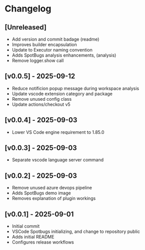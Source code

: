 # Changelog
## [Unreleased]

- Add version and commit badage (readme)
- Improves builder encapsulation
- Update to Executor naming convention
- Adds SpotBugs analysis enhancements,  (analysis)
- Remove logger.show call

## [v0.0.5] - 2025-09-12

- Reduce notificion popup message during workspace analysis
- Update vscode extension category and package
- Remove unused config class
- Update actions/checkout v5

## [v0.0.4] - 2025-09-03

- Lower VS Code engine requirement to 1.85.0

## [v0.0.3] - 2025-09-03

- Separate vscode language server command

## [v0.0.2] - 2025-09-03

- Remove unused azure devops pipeline
- Adds SpotBugs demo image
- Removes explanation of plugin workings

## [v0.0.1] - 2025-09-01

- Initial commit
- VSCode Spotbugs initializing, and change to repository public
- Adds initial README
- Configures release workflows


